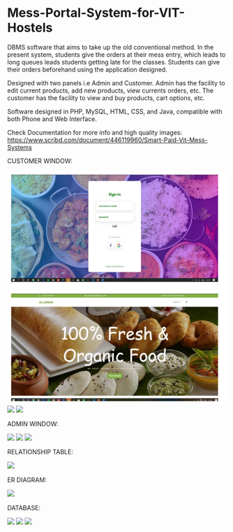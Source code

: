 # Mess-Portal-System-for-VIT-Hostels
DBMS software that aims to take up the old conventional method. In the present system, students give the orders at their mess entry, which leads to long queues leads students getting late for the classes. Students can give their orders beforehand using the application designed.

Designed with two panels i.e Admin and Customer. Admin has the facility to edit current products, add new products, view currents orders, etc.
The customer has the facility to view and buy products, cart options, etc.

Software designed in PHP, MySQL, HTML, CSS, and Java, compatible with both Phone and Web Interface.

Check Documentation for more info and high quality images:
https://www.scribd.com/document/446119960/Smart-Paid-Vit-Mess-Systems


CUSTOMER WINDOW:

![](Mess%20Portal%20System%20VIT%20Code/images/customer1.PNG)
![](images/customer2.PNG)
![](images/customer3.PNG)

ADMIN WINDOW:

![](images/admin1.PNG)
![](images/admin2.PNG)
![](images/admin3.PNG)

RELATIONSHIP TABLE:

![](images/rtable.PNG)

ER DIAGRAM:

![](images/Capture.PNG)

DATABASE:

![](images/data1.PNG)
![](images/data2.PNG)
![](images/data3.PNG)

